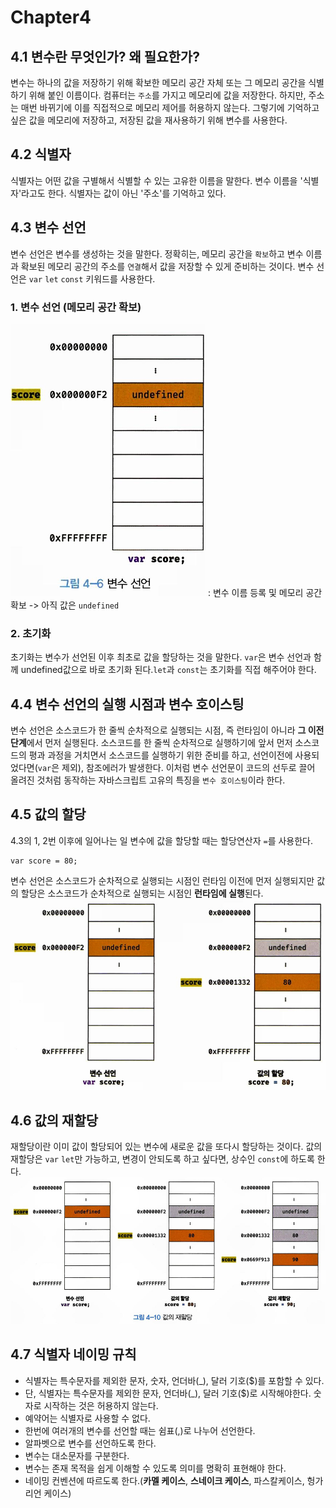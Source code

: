 # Chapter4

## 4.1 변수란 무엇인가? 왜 필요한가?
변수는 하나의 값을 저장하기 위해 확보한 메모리 공간 자체 또는 그 메모리 공간을 식별하기 위해 붙인 이름이다.
컴퓨터는 `주소`를 가지고 메모리에 값을 저장한다. 하지만, 주소는 매번 바뀌기에 이를 직접적으로 메모리 제어를 허용하지 않는다. 그렇기에 기억하고 싶은 값을 메모리에 저장하고, 저장된 값을 재사용하기 위해 변수를 사용한다. 

## 4.2 식별자
식별자는 어떤 값을 구별해서 식별할 수 있는 고유한 이름을 말한다. 변수 이름을 '식별자'라고도 한다. 
식별자는 값이 아닌 '주소'를 기억하고 있다. 

## 4.3 변수 선언
변수 선언은 변수를 생성하는 것을 말한다. 정확히는, 메모리 공간을 `확보`하고 변수 이름과 확보된 메모리 공간의 주소를 `연결`해서 값을 저장할 수 있게 준비하는 것이다. 변수 선언은 `var` `let` `const` 키워드를 사용한다. 

### 1. 변수 선언 (메모리 공간 확보)
![변수 선언](./img/image.png)
: 변수 이름 등록 및 메모리 공간 확보 -> 아직 값은 `undefined`

### 2. 초기화 
초기화는 변수가 선언된 이후 최초로 값을 할당하는 것을 말한다. `var`은 변수 선언과 함께 undefined값으로 바로 초기화 된다.`let`과 `const`는 초기화를 직접 해주어야 한다.

## 4.4 변수 선언의 실행 시점과 변수 호이스팅
변수 선언은 소스코드가 한 줄씩 순차적으로 실행되는 시점, 즉 런타임이 아니라 **그 이전 단계**에서 먼저 실행된다. 소스코드를 한 줄씩 순차적으로 실행하기에 앞서 먼저 소스코드의 평과 과정을 거치면서 소스코드를 실행하기 위한 준비를 하고, 선언이전에 사용되었다면(`var`은 제외), 참조에러가 발생한다.
이처럼 변수 선언문이 코드의 선두로 끌어 올려진 것처럼 동작하는 자바스크립트 고유의 특징을 `변수 호이스팅`이라 한다. 

## 4.5 값의 할당
4.3의 1, 2번 이후에 일어나는 일
변수에 값을 할당할 때는 할당연산자 `=`를 사용한다.
```
var score = 80;
```
변수 선언은 소스코드가 순차적으로 실행되는 시점인 런타임 이전에 먼저 실행되지만 값의 할당은 소스코드가 순차적으로 실행되는 시점인 **런타임에 실행**된다.
![값의 할당](./img/image-1.png)

## 4.6 값의 재할당
재할당이란 이미 값이 할당되어 있는 변수에 새로운 값을 또다시 할당하는 것이다. 값의 재할당은 `var` `let`만 가능하고, 변경이 안되도록 하고 싶다면, 상수인 `const`에 하도록 한다.
![값의 재할당](./img/image3.png)

## 4.7 식별자 네이밍 규칙
- 식별자는 특수문자를 제외한 문자, 숫자, 언더바(_), 달러 기호($)를 포함할 수 있다.
- 단, 식별자는 특수문자를 제외한 문자, 언더바(_), 달러 기호($)로 시작해야한다. 숫자로 시작하는 것은 허용하지 않는다.
- 예약어는 식별자로 사용할 수 없다.
- 한번에 여러개의 변수를 선언할 때는 쉼표(,)로 나누어 선언한다.
- 알파벳으로 변수를 선언하도록 한다.
- 변수는 대소문자를 구분한다.
- 변수는 존재 목적을 쉽게 이해할 수 있도록 의미를 명확히 표현해야 한다.
- 네이밍 컨벤션에 따르도록 한다.(**카멜 케이스**, **스네이크 케이스**, 파스칼케이스, 헝가리언 케이스)